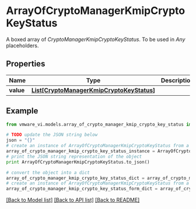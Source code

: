 # ArrayOfCryptoManagerKmipCryptoKeyStatus

A boxed array of *CryptoManagerKmipCryptoKeyStatus*. To be used in *Any* placeholders. 

## Properties
Name | Type | Description | Notes
------------ | ------------- | ------------- | -------------
**value** | [**List[CryptoManagerKmipCryptoKeyStatus]**](CryptoManagerKmipCryptoKeyStatus.md) |  | 

## Example

```python
from vmware_vi.models.array_of_crypto_manager_kmip_crypto_key_status import ArrayOfCryptoManagerKmipCryptoKeyStatus

# TODO update the JSON string below
json = "{}"
# create an instance of ArrayOfCryptoManagerKmipCryptoKeyStatus from a JSON string
array_of_crypto_manager_kmip_crypto_key_status_instance = ArrayOfCryptoManagerKmipCryptoKeyStatus.from_json(json)
# print the JSON string representation of the object
print ArrayOfCryptoManagerKmipCryptoKeyStatus.to_json()

# convert the object into a dict
array_of_crypto_manager_kmip_crypto_key_status_dict = array_of_crypto_manager_kmip_crypto_key_status_instance.to_dict()
# create an instance of ArrayOfCryptoManagerKmipCryptoKeyStatus from a dict
array_of_crypto_manager_kmip_crypto_key_status_form_dict = array_of_crypto_manager_kmip_crypto_key_status.from_dict(array_of_crypto_manager_kmip_crypto_key_status_dict)
```
[[Back to Model list]](../README.md#documentation-for-models) [[Back to API list]](../README.md#documentation-for-api-endpoints) [[Back to README]](../README.md)


